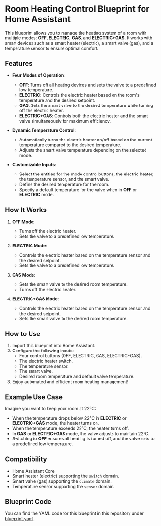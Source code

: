 # Room Heating Control Blueprint for Home Assistant

This blueprint allows you to manage the heating system of a room with multiple modes: **OFF**, **ELECTRIC**, **GAS**, and **ELECTRIC+GAS**. It works with smart devices such as a smart heater (electric), a smart valve (gas), and a temperature sensor to ensure optimal comfort.

## Features

- **Four Modes of Operation**:
  - **OFF**: Turns off all heating devices and sets the valve to a predefined low temperature.
  - **ELECTRIC**: Controls the electric heater based on the room's temperature and the desired setpoint.
  - **GAS**: Sets the smart valve to the desired temperature while turning off the electric heater.
  - **ELECTRIC+GAS**: Controls both the electric heater and the smart valve simultaneously for maximum efficiency.
  
- **Dynamic Temperature Control**:
  - Automatically turns the electric heater on/off based on the current temperature compared to the desired temperature.
  - Adjusts the smart valve temperature depending on the selected mode.

- **Customizable Inputs**:
  - Select the entities for the mode control buttons, the electric heater, the temperature sensor, and the smart valve.
  - Define the desired temperature for the room.
  - Specify a default temperature for the valve when in **OFF** or **ELECTRIC** mode.

## How It Works

1. **OFF Mode**:
   - Turns off the electric heater.
   - Sets the valve to a predefined low temperature.

2. **ELECTRIC Mode**:
   - Controls the electric heater based on the temperature sensor and the desired setpoint.
   - Sets the valve to a predefined low temperature.

3. **GAS Mode**:
   - Sets the smart valve to the desired room temperature.
   - Turns off the electric heater.

4. **ELECTRIC+GAS Mode**:
   - Controls the electric heater based on the temperature sensor and the desired setpoint.
   - Sets the smart valve to the desired room temperature.

## How to Use

1. Import this blueprint into Home Assistant.
2. Configure the following inputs:
   - Four control buttons (OFF, ELECTRIC, GAS, ELECTRIC+GAS).
   - The electric heater switch.
   - The temperature sensor.
   - The smart valve.
   - Desired room temperature and default valve temperature.
3. Enjoy automated and efficient room heating management!

## Example Use Case

Imagine you want to keep your room at 22°C:
- When the temperature drops below 22°C in **ELECTRIC** or **ELECTRIC+GAS** mode, the heater turns on.
- When the temperature exceeds 22°C, the heater turns off.
- In **GAS** or **ELECTRIC+GAS** mode, the valve adjusts to maintain 22°C.
- Switching to **OFF** ensures all heating is turned off, and the valve sets to a predefined low temperature.

## Compatibility

- Home Assistant Core
- Smart heater (electric) supporting the `switch` domain.
- Smart valve (gas) supporting the `climate` domain.
- Temperature sensor supporting the `sensor` domain.

## Blueprint Code

You can find the YAML code for this blueprint in this repository under [blueprint.yaml](blueprint.yaml).
